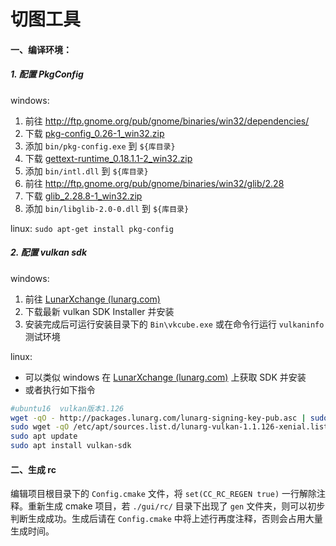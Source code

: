 # 切图工具

#### 一、编译环境：

##### 1. 配置 PkgConfig

windows:

1. 前往 http://ftp.gnome.org/pub/gnome/binaries/win32/dependencies/
2. 下载 [pkg-config_0.26-1_win32.zip](http://ftp.gnome.org/pub/gnome/binaries/win32/dependencies/pkg-config_0.26-1_win32.zip)
3. 添加 `bin/pkg-config.exe` 到 `${库目录}`
4. 下载 [gettext-runtime_0.18.1.1-2_win32.zip](http://ftp.gnome.org/pub/gnome/binaries/win32/dependencies/gettext-runtime_0.18.1.1-2_win32.zip)
5. 添加 `bin/intl.dll` 到 `${库目录}`
6. 前往 http://ftp.gnome.org/pub/gnome/binaries/win32/glib/2.28
7. 下载 [glib_2.28.8-1_win32.zip](http://ftp.acc.umu.se/pub/gnome/binaries/win32/glib/2.28/glib_2.28.8-1_win32.zip)
8. 添加 `bin/libglib-2.0-0.dll` 到 `${库目录}`

linux: `sudo apt-get install pkg-config`

##### 2. 配置 vulkan sdk

windows:

1. 前往 [LunarXchange (lunarg.com)](https://vulkan.lunarg.com/sdk/home)
2. 下载最新 vulkan SDK Installer 并安装
3. 安装完成后可运行安装目录下的 `Bin\vkcube.exe` 或在命令行运行 `vulkaninfo` 测试环境

linux:

- 可以类似 windows 在 [LunarXchange (lunarg.com)](https://vulkan.lunarg.com/sdk/home) 上获取 SDK 并安装
- 或者执行如下指令

```sh
#ubuntu16  vulkan版本1.126
wget -qO - http://packages.lunarg.com/lunarg-signing-key-pub.asc | sudo apt-key add -
sudo wget -qO /etc/apt/sources.list.d/lunarg-vulkan-1.1.126-xenial.list http://packages.lunarg.com/vulkan/1.1.126/lunarg-vulkan-1.1.126-xenial.list
sudo apt update
sudo apt install vulkan-sdk
```

#### 二、生成 rc

编辑项目根目录下的 `Config.cmake` 文件，将 `set(CC_RC_REGEN true)` 一行解除注释。重新生成 cmake 项目，若 `./gui/rc/` 目录下出现了 `gen` 文件夹，则可以初步判断生成成功。生成后请在 `Config.cmake` 中将上述行再度注释，否则会占用大量生成时间。
